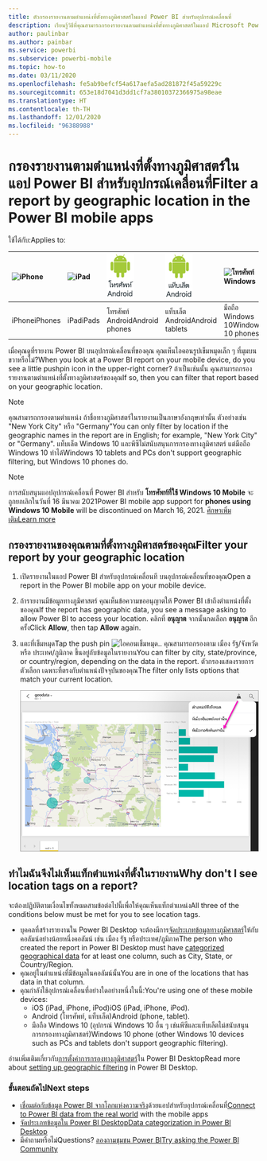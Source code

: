 ```yaml
---
title: ตัวกรองรายงานตามตำแหน่งที่ตั้งทางภูมิศาสตร์ในแอป Power BI สำหรับอุปกรณ์เคลื่อนที่
description: เรียนรู้วิธีที่คุณสามารถกรองรายงานตามตำแหน่งที่ตั้งทางภูมิศาสตร์ในแอป Microsoft Power BI สำหรับอุปกรณ์เคลื่อนที่ ถ้าเจ้าของรายงานกำหนดแท็กที่ตั้งทางภูมิศาสตร์
author: paulinbar
ms.author: painbar
ms.service: powerbi
ms.subservice: powerbi-mobile
ms.topic: how-to
ms.date: 03/11/2020
ms.openlocfilehash: fe5ab9befcf54a617aefa5ad281872f45a59229c
ms.sourcegitcommit: 653e18d7041d3dd1cf7a38010372366975a98eae
ms.translationtype: HT
ms.contentlocale: th-TH
ms.lasthandoff: 12/01/2020
ms.locfileid: "96388988"
---
```

# <a name="filter-a-report-by-geographic-location-in-the-power-bi-mobile-apps"></a><span data-ttu-id="eac96-103">กรองรายงานตามตำแหน่งที่ตั้งทางภูมิศาสตร์ในแอป Power BI สำหรับอุปกรณ์เคลื่อนที่</span><span class="sxs-lookup"><span data-stu-id="eac96-103">Filter a report by geographic location in the Power BI mobile apps</span></span>
<span data-ttu-id="eac96-104">ใช้ได้กับ:</span><span class="sxs-lookup"><span data-stu-id="eac96-104">Applies to:</span></span>

| ![iPhone](./media/mobile-apps-geographic-filtering/iphone-logo-50-px.png) | ![iPad](./media/mobile-apps-geographic-filtering/ipad-logo-50-px.png) | ![โทรศัพท์ Android](./media/mobile-apps-geographic-filtering/android-phone-logo-50-px.png) | ![แท็บเล็ต Android](./media/mobile-apps-view-dashboard/android-tablet-logo-50-px.png) | ![โทรศัพท์ Windows](./media/mobile-apps-geographic-filtering/win-10-logo-50-px.png) |
|:--- |:--- |:--- |:--- |:--- |
| <span data-ttu-id="eac96-110">iPhone</span><span class="sxs-lookup"><span data-stu-id="eac96-110">iPhones</span></span> |<span data-ttu-id="eac96-111">iPad</span><span class="sxs-lookup"><span data-stu-id="eac96-111">iPads</span></span> |<span data-ttu-id="eac96-112">โทรศัพท์ Android</span><span class="sxs-lookup"><span data-stu-id="eac96-112">Android phones</span></span> |<span data-ttu-id="eac96-113">แท็บเล็ต Android</span><span class="sxs-lookup"><span data-stu-id="eac96-113">Android tablets</span></span> |<span data-ttu-id="eac96-114">มือถือ Windows 10</span><span class="sxs-lookup"><span data-stu-id="eac96-114">Windows 10 phones</span></span> |

<span data-ttu-id="eac96-115">เมื่อคุณดูที่รายงาน Power BI บนอุปกรณ์เคลื่อนที่ของคุณ คุณเห็นไอคอนรูปเข็มหมุดเล็ก ๆ ที่มุมบนขวาหรือไม่?</span><span class="sxs-lookup"><span data-stu-id="eac96-115">When you look at a Power BI report on your mobile device, do you see a little pushpin icon in the upper-right corner?</span></span> <span data-ttu-id="eac96-116">ถ้าเป็นเช่นนั้น คุณสามารถกรองรายงานตามตำแหน่งที่ตั้งทางภูมิศาสตร์ของคุณ</span><span class="sxs-lookup"><span data-stu-id="eac96-116">If so, then you can filter that report based on your geographic location.</span></span>

> [!NOTE]
> <span data-ttu-id="eac96-117">คุณสามารถกรองตามตำแหน่ง ถ้าชื่อทางภูมิศาสตร์ในรายงานเป็นภาษาอังกฤษเท่านั้น ตัวอย่างเช่น "New York City" หรือ "Germany"</span><span class="sxs-lookup"><span data-stu-id="eac96-117">You can only filter by location if the geographic names in the report are in English; for example, "New York City" or "Germany".</span></span> <span data-ttu-id="eac96-118">แท็บเล็ต Windows 10 และพีซีไม่สนับสนุนการกรองทางภูมิศาสตร์ แต่มือถือ Windows 10 ทำได้</span><span class="sxs-lookup"><span data-stu-id="eac96-118">Windows 10 tablets and PCs don't support geographic filtering, but Windows 10 phones do.</span></span>

>[!NOTE]
><span data-ttu-id="eac96-119">การสนับสนุนแอปอุปกรณ์เคลื่อนที่ Power BI สำหรับ **โทรศัพท์ที่ใช้ Windows 10 Mobile** จะถูกยกเลิกในวันที่ 16 มีนาคม 2021</span><span class="sxs-lookup"><span data-stu-id="eac96-119">Power BI mobile app support for **phones using Windows 10 Mobile** will be discontinued on March 16, 2021.</span></span> [<span data-ttu-id="eac96-120">ศึกษาเพิ่มเติม</span><span class="sxs-lookup"><span data-stu-id="eac96-120">Learn more</span></span>](/legal/powerbi/powerbi-mobile/power-bi-mobile-app-end-of-support-for-windows-phones)

## <a name="filter-your-report-by-your-geographic-location"></a><span data-ttu-id="eac96-121">กรองรายงานของคุณตามที่ตั้งทางภูมิศาสตร์ของคุณ</span><span class="sxs-lookup"><span data-stu-id="eac96-121">Filter your report by your geographic location</span></span>
1. <span data-ttu-id="eac96-122">เปิดรายงานในแอป Power BI สำหรับอุปกรณ์เคลื่อนที บนอุปกรณ์เคลื่อนที่ของคุณ</span><span class="sxs-lookup"><span data-stu-id="eac96-122">Open a report in the Power BI mobile app on your mobile device.</span></span>
2. <span data-ttu-id="eac96-123">ถ้ารายงานมีข้อมูลทางภูมิศาสตร์ คุณเห็นข้อความขออนุญาตให้ Power BI เข้าถึงตำแหน่งที่ตั้งของคุณ</span><span class="sxs-lookup"><span data-stu-id="eac96-123">If the report has geographic data, you see a message asking to allow Power BI to access your location.</span></span> <span data-ttu-id="eac96-124">คลิกที่ **อนุญาต** จากนั้นกดเลือก **อนุญาต** อีกครั้ง</span><span class="sxs-lookup"><span data-stu-id="eac96-124">Click **Allow**, then tap **Allow** again.</span></span>
3. <span data-ttu-id="eac96-125">แตะที่เข็มหมุด</span><span class="sxs-lookup"><span data-stu-id="eac96-125">Tap the push pin</span></span> ![ไอคอนเข็มหมุด](./media/mobile-apps-geographic-filtering/power-bi-mobile-geo-icon.png)<span data-ttu-id="eac96-127">.</span><span class="sxs-lookup"><span data-stu-id="eac96-127">.</span></span> <span data-ttu-id="eac96-128">คุณสามารถกรองตาม เมือง รัฐ/จังหวัด หรือ ประเทศ/ภูมิภาค ขึ้นอยู่กับข้อมูลในรายงาน</span><span class="sxs-lookup"><span data-stu-id="eac96-128">You can filter by city, state/province, or country/region, depending on the data in the report.</span></span> <span data-ttu-id="eac96-129">ตัวกรองแสดงรายการตัวเลือก เฉพาะที่ตรงกับตำแหน่งปัจจุบันของคุณ</span><span class="sxs-lookup"><span data-stu-id="eac96-129">The filter only lists options that match your current location.</span></span>
   
    ![ตัวกรองเข็มหมุด](./media/mobile-apps-geographic-filtering/power-bi-mobile-geo-map-set-filter.png)

## <a name="why-dont-i-see-location-tags-on-a-report"></a><span data-ttu-id="eac96-131">ทำไมฉันจึงไม่เห็นแท็กตำแหน่งที่ตั้งในรายงาน</span><span class="sxs-lookup"><span data-stu-id="eac96-131">Why don't I see location tags on a report?</span></span>
<span data-ttu-id="eac96-132">จะต้องปฏิบัติตามเงื่อนไขทั้งหมดสามข้อต่อไปนี้เพื่อให้คุณเห็นแท็กตำแหน่ง</span><span class="sxs-lookup"><span data-stu-id="eac96-132">All three of the conditions below must be met for you to see location tags.</span></span> 

* <span data-ttu-id="eac96-133">บุคคลที่สร้างรายงานใน Power BI Desktop จะต้องมีการ[จัดประเภทข้อมูลทางภูมิศาสตร์](../../transform-model/desktop-mobile-geofiltering.md)ให้กับคอลัมน์อย่างน้อยหนึ่งคอลัมน์ เช่น เมือง รัฐ หรือประเทศ/ภูมิภาค</span><span class="sxs-lookup"><span data-stu-id="eac96-133">The person who created the report in Power BI Desktop  must have [categorized geographical data](../../transform-model/desktop-mobile-geofiltering.md) for at least one column, such as City, State, or Country/Region.</span></span>
* <span data-ttu-id="eac96-134">คุณอยู่ในตำแหน่งที่มีข้อมูลในคอลัมน์นั้น</span><span class="sxs-lookup"><span data-stu-id="eac96-134">You are in one of the locations that has data in that column.</span></span>
* <span data-ttu-id="eac96-135">คุณกำลังใช้อุปกรณ์เคลื่อนที่อย่างใดอย่างหนึ่งในนี้:</span><span class="sxs-lookup"><span data-stu-id="eac96-135">You're using one of these mobile devices:</span></span>
  * <span data-ttu-id="eac96-136">iOS (iPad, iPhone, iPod)</span><span class="sxs-lookup"><span data-stu-id="eac96-136">iOS (iPad, iPhone, iPod).</span></span>
  * <span data-ttu-id="eac96-137">Android (โทรศัพท์, แท็บเล็ต)</span><span class="sxs-lookup"><span data-stu-id="eac96-137">Android (phone, tablet).</span></span>
  * <span data-ttu-id="eac96-138">มือถือ Windows 10 (อุปกรณ์ Windows 10 อื่น ๆ เช่นพีซีและแท็บเล็ตไม่สนับสนุนการกรองทางภูมิศาสตร์)</span><span class="sxs-lookup"><span data-stu-id="eac96-138">Windows 10 phone (other Windows 10 devices such as PCs and tablets don't support geographic filtering).</span></span>

<span data-ttu-id="eac96-139">อ่านเพิ่มเติมเกี่ยวกับ[การตั้งค่าการกรองทางภูมิศาสตร์](../../transform-model/desktop-mobile-geofiltering.md)ใน Power BI Desktop</span><span class="sxs-lookup"><span data-stu-id="eac96-139">Read more about [setting up geographic filtering](../../transform-model/desktop-mobile-geofiltering.md) in Power BI Desktop.</span></span>

### <a name="next-steps"></a><span data-ttu-id="eac96-140">ขั้นตอนถัดไป</span><span class="sxs-lookup"><span data-stu-id="eac96-140">Next steps</span></span>
* <span data-ttu-id="eac96-141">[เชื่อมต่อกับข้อมูล Power BI จากโลกแห่งความจริง](mobile-apps-data-in-real-world-context.md)ด้วยแอปสำหรับอุปกรณ์เคลื่อนที่</span><span class="sxs-lookup"><span data-stu-id="eac96-141">[Connect to Power BI data from the real world](mobile-apps-data-in-real-world-context.md) with the mobile apps</span></span>
* [<span data-ttu-id="eac96-142">จัดประเภทข้อมูลใน Power BI Desktop</span><span class="sxs-lookup"><span data-stu-id="eac96-142">Data categorization in Power BI Desktop</span></span>](../../transform-model/desktop-data-categorization.md) 
* <span data-ttu-id="eac96-143">มีคำถามหรือไม่</span><span class="sxs-lookup"><span data-stu-id="eac96-143">Questions?</span></span> [<span data-ttu-id="eac96-144">ลองถามชุมชน Power BI</span><span class="sxs-lookup"><span data-stu-id="eac96-144">Try asking the Power BI Community</span></span>](https://community.powerbi.com/)
